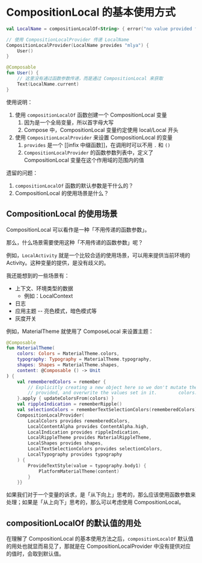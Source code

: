 # CompositionLocal 的基本使用方式

```kotlin
val LocalName = compositionLocalOf<String> { error("no value provided for name") }

// 使用 CompositionLocalProvider 传递 LocalName
CompositionLocalProvider(LocalName provides "mlya") {  
    User()  
}

@Composable  
fun User() {  
	// 这里没有通过函数参数传递，而是通过 CompositionLocal 来获取
    Text(LocalName.current)  
}
```

使用说明：

1. 使用 `compositionLocalOf` 函数创建一个 CompositionLocal 变量
	1. 因为是一个全局变量，所以首字母大写
	2. Compose 中，CompositionLocal 变量约定使用 local/Local 开头
2. 使用 `CompositionLocalProvider` 来设置 CompositionLocal 的变量
	1. `provides` 是一个 [[infix 中缀函数]]，在调用时可以不用 `.` 和 `()`
	2. `CompositionLocalProvider` 的函数参数列表中，定义了 CompositionLocal 变量在这个作用域的范围内的值

遗留的问题：

1. `compositionLocalOf` 函数的默认参数是干什么的？
2. CompositionLocal 的使用场景是什么？

## CompositionLocal 的使用场景

CompositionLocal 可以看作是一种「不用传递的函数参数」。

那么，什么场景需要使用这种「不用传递的函数参数」呢？

例如，`LocalActivity` 就是一个比较合适的使用场景，可以用来提供当前环境的 Activity。这种变量的提供，是没有歧义的。

我还能想到的一些场景有：

- 上下文、环境类型的数据
	- 例如：LocalContext
- 日志
- 应用主题 -- 亮色模式，暗色模式等 
- 灰度开关

例如，MaterialTheme 就使用了 ComposeLocal 来设置主题：

```kotlin
@Composable  
fun MaterialTheme(  
    colors: Colors = MaterialTheme.colors,  
    typography: Typography = MaterialTheme.typography,  
    shapes: Shapes = MaterialTheme.shapes,  
    content: @Composable () -> Unit  
) {  
    val rememberedColors = remember {  
        // Explicitly creating a new object here so we don't mutate the initial [colors]  
        // provided, and overwrite the values set in it.        colors.copy()  
    }.apply { updateColorsFrom(colors) }  
    val rippleIndication = rememberRipple()  
    val selectionColors = rememberTextSelectionColors(rememberedColors)  
    CompositionLocalProvider(  
        LocalColors provides rememberedColors,  
        LocalContentAlpha provides ContentAlpha.high,  
        LocalIndication provides rippleIndication,  
        LocalRippleTheme provides MaterialRippleTheme,  
        LocalShapes provides shapes,  
        LocalTextSelectionColors provides selectionColors,  
        LocalTypography provides typography  
    ) {  
        ProvideTextStyle(value = typography.body1) {  
            PlatformMaterialTheme(content)  
        }  
    }}
```

如果我们对于一个变量的诉求，是「从下向上」思考的，那么应该使用函数参数来处理；如果是「从上向下」思考的，那么可以考虑使用 CompositionLocal。

## compositionLocalOf 的默认值的用处

在理解了 CompositionLocal 的基本使用方法之后，`compositionLocalOf` 默认值的用处也就显而易见了，那就是在 CompositionLocalProvider 中没有提供对应的值时，会取到默认值。
